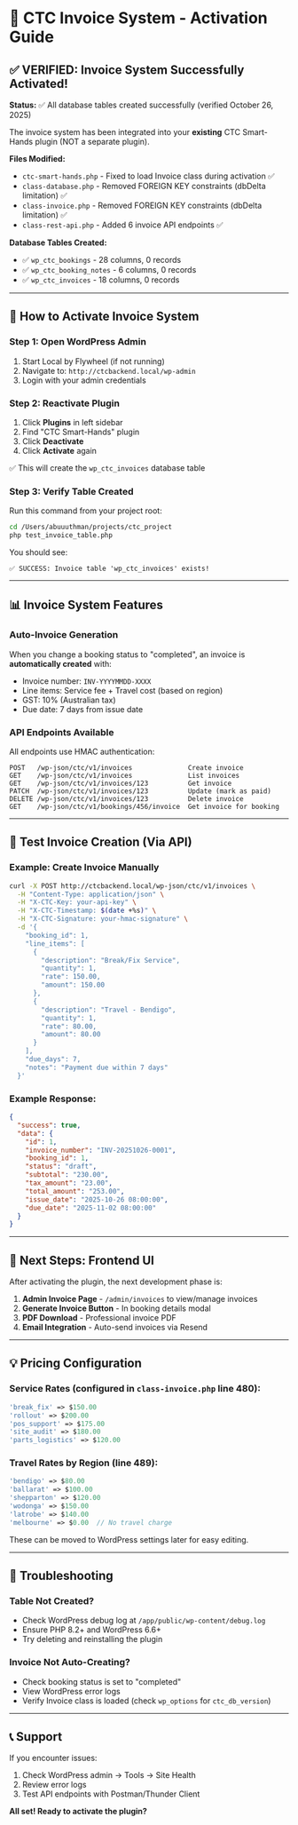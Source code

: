 # 🎯 CTC Invoice System - Activation Guide

## ✅ VERIFIED: Invoice System Successfully Activated!

**Status:** ✅ All database tables created successfully (verified October 26, 2025)

The invoice system has been integrated into your **existing** CTC Smart-Hands plugin (NOT a separate plugin).

**Files Modified:**
- `ctc-smart-hands.php` - Fixed to load Invoice class during activation ✅
- `class-database.php` - Removed FOREIGN KEY constraints (dbDelta limitation) ✅
- `class-invoice.php` - Removed FOREIGN KEY constraints (dbDelta limitation) ✅
- `class-rest-api.php` - Added 6 invoice API endpoints ✅

**Database Tables Created:**
- ✅ `wp_ctc_bookings` - 28 columns, 0 records
- ✅ `wp_ctc_booking_notes` - 6 columns, 0 records
- ✅ `wp_ctc_invoices` - 18 columns, 0 records

---

## 🔧 How to Activate Invoice System

### **Step 1: Open WordPress Admin**
1. Start Local by Flywheel (if not running)
2. Navigate to: `http://ctcbackend.local/wp-admin`
3. Login with your admin credentials

### **Step 2: Reactivate Plugin**
1. Click **Plugins** in left sidebar
2. Find "CTC Smart-Hands" plugin
3. Click **Deactivate**
4. Click **Activate** again

✅ This will create the `wp_ctc_invoices` database table

### **Step 3: Verify Table Created**

Run this command from your project root:
```bash
cd /Users/abuuuthman/projects/ctc_project
php test_invoice_table.php
```

You should see:
```
✅ SUCCESS: Invoice table 'wp_ctc_invoices' exists!
```

---

## 📊 Invoice System Features

### **Auto-Invoice Generation**
When you change a booking status to "completed", an invoice is **automatically created** with:
- Invoice number: `INV-YYYYMMDD-XXXX`
- Line items: Service fee + Travel cost (based on region)
- GST: 10% (Australian tax)
- Due date: 7 days from issue date

### **API Endpoints Available**

All endpoints use HMAC authentication:

```
POST   /wp-json/ctc/v1/invoices              Create invoice
GET    /wp-json/ctc/v1/invoices              List invoices
GET    /wp-json/ctc/v1/invoices/123          Get invoice
PATCH  /wp-json/ctc/v1/invoices/123          Update (mark as paid)
DELETE /wp-json/ctc/v1/invoices/123          Delete invoice
GET    /wp-json/ctc/v1/bookings/456/invoice  Get invoice for booking
```

---

## 🧪 Test Invoice Creation (Via API)

### **Example: Create Invoice Manually**

```bash
curl -X POST http://ctcbackend.local/wp-json/ctc/v1/invoices \
  -H "Content-Type: application/json" \
  -H "X-CTC-Key: your-api-key" \
  -H "X-CTC-Timestamp: $(date +%s)" \
  -H "X-CTC-Signature: your-hmac-signature" \
  -d '{
    "booking_id": 1,
    "line_items": [
      {
        "description": "Break/Fix Service",
        "quantity": 1,
        "rate": 150.00,
        "amount": 150.00
      },
      {
        "description": "Travel - Bendigo",
        "quantity": 1,
        "rate": 80.00,
        "amount": 80.00
      }
    ],
    "due_days": 7,
    "notes": "Payment due within 7 days"
  }'
```

### **Example Response:**
```json
{
  "success": true,
  "data": {
    "id": 1,
    "invoice_number": "INV-20251026-0001",
    "booking_id": 1,
    "status": "draft",
    "subtotal": "230.00",
    "tax_amount": "23.00",
    "total_amount": "253.00",
    "issue_date": "2025-10-26 08:00:00",
    "due_date": "2025-11-02 08:00:00"
  }
}
```

---

## 🎨 Next Steps: Frontend UI

After activating the plugin, the next development phase is:

1. **Admin Invoice Page** - `/admin/invoices` to view/manage invoices
2. **Generate Invoice Button** - In booking details modal
3. **PDF Download** - Professional invoice PDF
4. **Email Integration** - Auto-send invoices via Resend

---

## 💡 Pricing Configuration

### **Service Rates** (configured in `class-invoice.php` line 480):
```php
'break_fix' => $150.00
'rollout' => $200.00
'pos_support' => $175.00
'site_audit' => $180.00
'parts_logistics' => $120.00
```

### **Travel Rates by Region** (line 489):
```php
'bendigo' => $80.00
'ballarat' => $100.00
'shepparton' => $120.00
'wodonga' => $150.00
'latrobe' => $140.00
'melbourne' => $0.00  // No travel charge
```

These can be moved to WordPress settings later for easy editing.

---

## 🐛 Troubleshooting

### **Table Not Created?**
- Check WordPress debug log at `/app/public/wp-content/debug.log`
- Ensure PHP 8.2+ and WordPress 6.6+
- Try deleting and reinstalling the plugin

### **Invoice Not Auto-Creating?**
- Check booking status is set to "completed"
- View WordPress error logs
- Verify Invoice class is loaded (check `wp_options` for `ctc_db_version`)

---

## 📞 Support

If you encounter issues:
1. Check WordPress admin → Tools → Site Health
2. Review error logs
3. Test API endpoints with Postman/Thunder Client

**All set! Ready to activate the plugin?**

